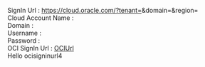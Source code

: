 SignIn Url :  https://cloud.oracle.com/?tenant=<inject key="tenantdomainname" enableCopy="false" />&domain=<inject key="aaddomain" enableCopy="false" />&region=<inject key="resourcegroupregion" enableCopy="false" /></br>
Cloud Account Name :  <inject key="tenantdomainname"></inject></br>
Domain : <inject key="aaddomain"></inject></br>
Username : <inject key="AzureAdUserEmail"></inject></br>
Password : <inject key="AzureAdUserPassword"></inject></br>
OCI SignIn Url : [OCIUrl](<inject key="ocisigninurl" enableCopy="false" />)</br>
Hello
ocisigninurl4

